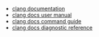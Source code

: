 - [clang documentation](https://clang.llvm.org/docs/)
- [clang docs user manual](https://clang.llvm.org/docs/UsersManual.html)
- [clang docs command guide](https://clang.llvm.org/docs/CommandGuide/clang.html)
- [clang docs diagnostic reference](https://clang.llvm.org/docs/DiagnosticsReference.html)
